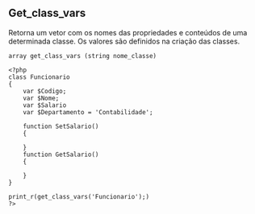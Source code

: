 ## Get_class_vars

Retorna um vetor com os nomes das propriedades e conteúdos de uma determinada classe. Os valores são definidos na criação das classes.
```
array get_class_vars (string nome_classe)

<?php
class Funcionario
{
    var $Codigo;
    var $Nome;
    var $Salario
    var $Departamento = 'Contabilidade';

    function SetSalario()
    {

    }
    function GetSalario()
    {

    }
}

print_r(get_class_vars('Funcionario');)
?>
```